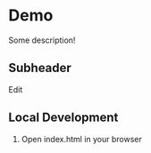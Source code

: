 # Demo

Some description!


## Subheader 


Edit

## Local Development 

1. Open index.html in your browser